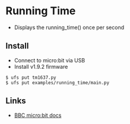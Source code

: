 # Running Time

* Displays the running_time() once per second

## Install

* Connect to micro:bit via USB
* Install v1.9.2 firmware

```
$ ufs put tm1637.py
$ ufs put examples/running_time/main.py
```

## Links

* [BBC micro:bit docs](https://microbit-micropython.readthedocs.io/en/latest/microbit.html)
